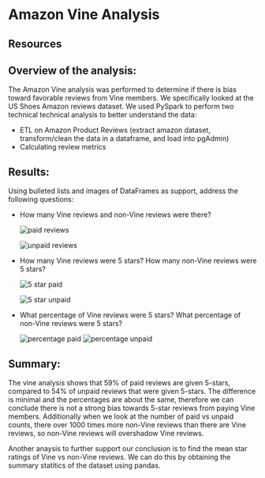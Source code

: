 # Amazon Vine Analysis

## Resources



## Overview of the analysis: 
The Amazon Vine analysis was performed to determine if there is bias toward favorable reviews from Vine members. We specifically looked at the US Shoes Amazon reviews dataset. 
We used PySpark to perform two technical technical analysis to better understand the data:
* ETL on Amazon Product Reviews (extract amazon dataset, transform/clean the data in a dataframe, and load into pgAdmin)
* Calculating review metrics

## Results: 
Using bulleted lists and images of DataFrames as support, address the following questions:

* How many Vine reviews and non-Vine reviews were there?

  ![paid reviews](https://user-images.githubusercontent.com/81447450/125978512-0972a8b2-331d-4d22-9785-d55b44db6326.png)

  ![unpaid reviews](https://user-images.githubusercontent.com/81447450/125978530-b3ee9c0c-a174-424d-bf24-ff8a4e597fbc.png)

* How many Vine reviews were 5 stars? How many non-Vine reviews were 5 stars?

  ![5 star paid](https://user-images.githubusercontent.com/81447450/125978563-57e6dbe6-35f7-4aab-a48c-965542decf1f.png)

  ![5 star unpaid](https://user-images.githubusercontent.com/81447450/125978575-96486d23-1bca-4ace-a6bd-8ece86c0515b.png)

* What percentage of Vine reviews were 5 stars? What percentage of non-Vine reviews were 5 stars?

  ![percentage paid](https://user-images.githubusercontent.com/81447450/125978604-6bb10767-9c1e-4c49-ace4-b73e443bec86.png)
  ![percentage unpaid](https://user-images.githubusercontent.com/81447450/125978611-bbf5f713-367c-4805-aae3-b3c46dd08429.png)


## Summary: 
The vine analysis shows that 59% of paid reviews are given 5-stars, compared to 54% of unpaid reviews that were given 5-stars. The difference is minimal and the percentages are about the same, therefore we can conclude there is not a strong bias towards 5-star reviews from paying Vine members. Additionally when we look at the number of paid vs unpaid counts, there over 1000 times more non-Vine reviews than there are Vine reviews, so non-Vine reviews will overshadow Vine reviews.

Another anaysis to further support our conclusion is to find the mean star ratings of Vine vs non-Vine reviews. We can do this by obtaining the summary statitics of the dataset using pandas.
